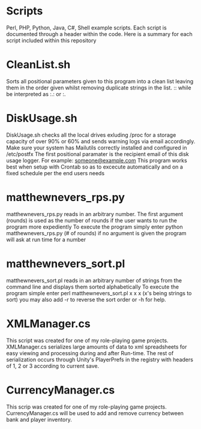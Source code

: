 # Scripts
Perl, PHP, Python, Java, C#, Shell example scripts. Each script is documented through a header within the code. Here is a summary for each script included within this repository

# CleanList.sh
Sorts all positional parameters given to this program into a clean list leaving them in 
the order given whilst removing duplicate strings in the list. :: while be interpreted as :.: or :.

# DiskUsage.sh
DiskUsage.sh checks all the local drives exluding /proc for a storage capacity of over 90% or 60% and sends warning logs via email accordingly. Make sure your system has Mailutils correctly installed and configured in /etc/postfx
The first positional paramater is the recipient email of this disk usage logger. For example: someone@example.com
This program works best when setup with Crontab so as to excecute automatically and on a fixed schedule per the end users needs

# matthewnevers_rps.py
matthewnevers_rps.py reads in an arbitrary number.  The first argument (rounds)
is used as the number of rounds if the user wants to run the program more expediently
To execute the program simply enter python matthewnevers_rps.py (# of rounds)
if no argument is given the program will ask at run time for a number

# matthewnevers_sort.pl
matthewnevers_sort.pl reads in an arbitrary number of strings from the command line and displays them sorted alphabetically
To execute the program simple enter perl matthewnevers_sort.pl x x x (x's being strings to sort) you may also add -r to reverse the sort order or -h for help.

# XMLManager.cs
This script was created for one of my role-playing game projects.
XMLManager.cs serializes large amounts of data to xml spreadsheets for easy viewing and processing during and after Run-time.
The rest of serialization occurs through Unity's PlayerPrefs in the registry with headers of 1, 2 or 3 according to current save.

# CurrencyManager.cs
This scrip was created for one of my role-playing game projects.
CurrencyManager.cs will be used to add and remove currency between bank and player inventory.
